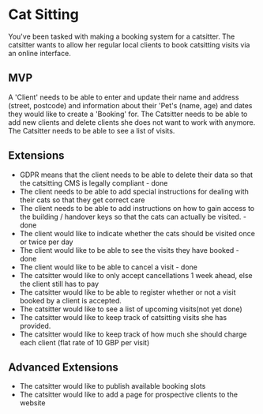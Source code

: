 # Cat Sitting
You've been tasked with making a booking system for a catsitter. The catsitter wants to allow her regular local clients to book catsitting visits via an online interface.

## MVP
A 'Client' needs to be able to enter and update their name and address (street, postcode) and information about their 'Pet's (name, age) and dates they would like to create a 'Booking' for. The Catsitter needs to be able to add new clients and delete clients she does not want to work with anymore. The Catsitter needs to be able to see a list of visits.

## Extensions
- GDPR means that the client needs to be able to delete their data so that the catsitting CMS is legally compliant - done
- The client needs to be able to add special instructions for dealing with their cats so that they get correct care
- The client needs to be able to add instructions on how to gain access to the building / handover keys so that the cats can actually be visited. - done
- The client would like to indicate whether the cats should be visited once or twice per day
- The client would like to be able to see the visits they have booked - done
- The client would like to be able to cancel a visit - done
- The catsitter would like to only accept cancellations 1 week ahead, else the client still has to pay
- The catsitter would like to be able to register whether or not a visit booked by a client is accepted.
- The catsitter would like to see a list of upcoming visits(not yet done)
- The catsitter would like to keep track of catsitting visits she has provided.
- The catsitter would like to keep track of how much she should charge each client (flat rate of 10 GBP per visit)

## Advanced Extensions
- The catsitter would like to publish available booking slots
- The catsitter would like to add a page for prospective clients to the website